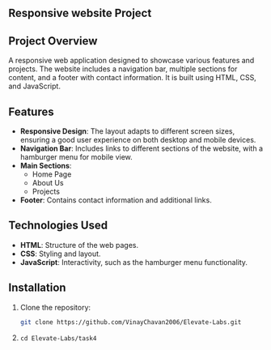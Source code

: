 ## Responsive website Project

## Project Overview

A responsive web application designed to showcase various features and projects. The website includes a navigation bar, multiple sections for content, and a footer with contact information. It is built using HTML, CSS, and JavaScript.

## Features

- **Responsive Design**: The layout adapts to different screen sizes, ensuring a good user experience on both desktop and mobile devices.
- **Navigation Bar**: Includes links to different sections of the website, with a hamburger menu for mobile view.
- **Main Sections**: 
  - Home Page
  - About Us
  - Projects
- **Footer**: Contains contact information and additional links.

## Technologies Used

- **HTML**: Structure of the web pages.
- **CSS**: Styling and layout.
- **JavaScript**: Interactivity, such as the hamburger menu functionality.

## Installation

1. Clone the repository:
   ```bash
   git clone https://github.com/VinayChavan2006/Elevate-Labs.git
   ```
2. ```
   cd Elevate-Labs/task4
   ```
